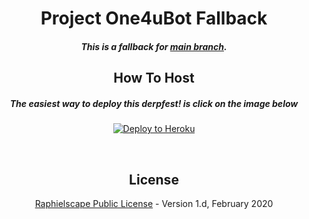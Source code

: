 <h1 align="center">Project One4uBot Fallback</h1>
<h5 align="center">This is a fallback for <a href="https://github.com/MoveAngel/One4uBot/tree/sql-extended">main branch</a>.
<h2 align="center">How To Host</h2>
<h5 align="center">The easiest way to deploy this derpfest! is click on the image below</h5>
<p align="center"><a href="https://heroku.com/deploy?template=https://github.com/MoveAngel/One4uBot/tree/fallback"> <img src="https://camo.githubusercontent.com/83b0e95b38892b49184e07ad572c94c8038323fb/68747470733a2f2f7777772e6865726f6b7563646e2e636f6d2f6465706c6f792f627574746f6e2e737667" alt="Deploy to Heroku" /></a></p>
<p align="center">&nbsp;</p>
<h2 align="center">License</h2>
<p align="center"><a href="https://github.com/MoveAngel/blob/master/LICENSE">Raphielscape Public License</a> - Version 1.d, February 2020</p>
